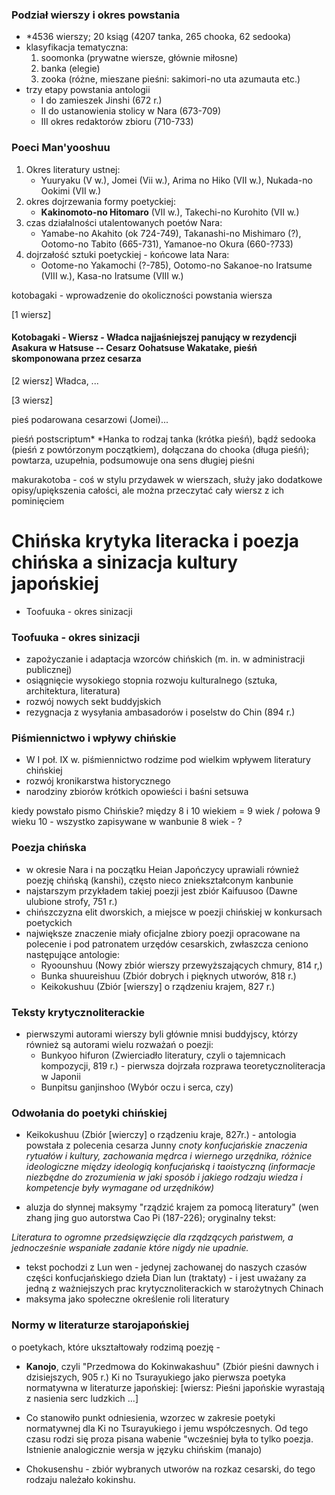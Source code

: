 
### Podział wierszy i okres powstania

- *4536 wierszy; 20 ksiąg (4207 tanka, 265 chooka, 62 sedooka)
- klasyfikacja tematyczna:
	1. soomonka (prywatne wiersze, głównie miłosne)
	2. banka (elegie)
	3. zooka (różne, mieszane pieśni:
		   sakimori-no uta
		   azumauta etc.)
- trzy etapy powstania antologii
	- I do zamieszek Jinshi (672 r.)
	- II do ustanowienia stolicy w Nara (673-709)
	- III okres redaktorów zbioru (710-733)




### Poeci Man'yooshuu

1. Okres literatury ustnej:
	- Yuuryaku (V w.), Jomei (Vii w.), Arima no Hiko (VII w.), Nukada-no Ookimi (VII w.)
2. okres dojrzewania formy poetyckiej:
	- **Kakinomoto-no Hitomaro** (VII w.), Takechi-no Kurohito (VII w.)
3. czas działalności utalentowanych poetów Nara:
	- Yamabe-no Akahito (ok 724-749), Takanashi-no Mishimaro (?), Ootomo-no Tabito (665-731), Yamanoe-no Okura (660-?733)
4. dojrzałość sztuki poetyckiej - końcowe lata Nara:
	- Ootome-no Yakamochi (?-785), Ootomo-no Sakanoe-no Iratsume (VIII w.), Kasa-no Iratsume (VIII w.)







kotobagaki - wprowadzenie do okoliczności powstania wiersza

[1 wiersz]
#### Kotobagaki - Wiersz - Władca najjaśniejszej panujący w rezydencji Asakura w Hatsuse -- Cesarz Oohatsuse Wakatake, pieśń skomponowana przez cesarza


[2 wiersz]
Władca, ...

[3 wiersz]

pieś podarowana cesarzowi (Jomei)...


pieśń postscriptum*
\*Hanka to rodzaj tanka (krótka pieśń), bądź sedooka (pieśń z powtórzonym początkiem), dołączana do chooka (długa pieśń); powtarza, uzupełnia, podsumowuje ona sens długiej pieśni


makurakotoba - coś w stylu przydawek w wierszach, służy jako dodatkowe opisy/upiększenia całości, ale można przeczytać cały wiersz z ich pominięciem



# Chińska krytyka literacka i poezja chińska a sinizacja kultury japońskiej


- Toofuuka - okres sinizacji


### Toofuuka - okres sinizacji

- zapożyczanie i adaptacja wzorców chińskich (m. in. w administracji publicznej)
- osiągnięcie wysokiego stopnia rozwoju kulturalnego (sztuka, architektura, literatura)
- rozwój nowych sekt buddyjskich
- rezygnacja z wysyłania ambasadorów i poselstw do Chin (894 r.)


### Piśmiennictwo i wpływy chińskie

- W I poł. IX w. piśmiennictwo rodzime pod wielkim wpływem literatury chińskiej
- rozwój kronikarstwa historycznego
- narodziny zbiorów krótkich opowieści i baśni setsuwa

kiedy powstało pismo Chińskie? między 8 i 10 wiekiem = 9 wiek / połowa 9 wieku
10 - wszystko zapisywane w wanbunie
8 wiek - ?



### Poezja chińska

- w okresie Nara i na początku Heian Japończycy uprawiali również poezję chińską (kanshi), często nieco zniekształconym kanbunie
- najstarszym przykładem takiej poezji jest zbiór Kaifuusoo (Dawne ulubione strofy, 751 r.)
- chińszczyzna elit dworskich, a miejsce w poezji chińskiej w konkursach poetyckich
- największe znaczenie miały oficjalne zbiory poezji opracowane na polecenie i pod patronatem urzędów cesarskich, zwłaszcza ceniono następujące antologie:
	- Ryoounshuu (Nowy zbiór wierszy przewyższających chmury, 814 r,)
	- Bunka shuureishuu (Zbiór dobrych i pięknych utworów, 818 r.)
	- Keikokushuu (Zbiór [wierszy] o rządzeniu krajem, 827 r.)


### Teksty krytycznoliterackie

- pierwszymi autorami wierszy byli głównie mnisi buddyjscy, którzy również są autorami wielu rozważań o poezji:
	- Bunkyoo hifuron (Zwierciadło literatury, czyli o tajemnicach kompozycji, 819 r.) - pierwsza dojrzała rozprawa teoretycznoliteracja w Japonii
	- Bunpitsu ganjinshoo (Wybór oczu i serca, czy)

### Odwołania do poetyki chińskiej

- Keikokushuu (Zbiór [wierczy] o rządzeniu kraje, 827r.) - antologia powstała z polecenia cesarza Junny
*cnoty konfucjańskie znaczenia rytuałów i kultury, zachowania mędrca i wiernego urzędnika, różnice ideologiczne między ideologią konfucjańską i taoistyczną (informacje niezbędne do zrozumienia w jaki sposób i jakiego rodzaju wiedza i kompetencje były wymagane od urzędników)*

- aluzja do słynnej maksymy "rządzić krajem za pomocą literatury" (wen zhang jing guo autorstwa Cao Pi (187-226); oryginalny tekst:

*Literatura to ogromne przedsięwzięcie dla rządzących państwem,
a jednocześnie wspaniałe zadanie które nigdy nie upadnie.*

- tekst pochodzi z Lun wen - jedynej zachowanej do naszych czasów części konfucjańskiego dzieła Dian lun (traktaty) - i jest uważany za jedną z ważniejszych prac krytycznoliterackich w starożytnych Chinach
- maksyma jako społeczne określenie roli literatury


### Normy w literaturze starojapońskiej
o poetykach, które ukształtowały rodzimą poezję -


- **Kanojo**, czyli "Przedmowa do Kokinwakashuu" (Zbiór pieśni dawnych i dzisiejszych, 905 r.) Ki no Tsurayukiego jako pierwsza poetyka normatywna w literaturze japońskiej:
[wiersz: Pieśni japońskie wyrastają z nasienia serc ludzkich ...]

- Co stanowiło punkt odniesienia, wzorzec w zakresie poetyki normatywnej dla Ki no Tsurayukiego i jemu współczesnych. Od tego czasu rodzi się proza pisana wabenie "wcześniej była to tylko poezja. Istnienie analogicznie wersja w języku chińskim (manajo)


- Chokusenshu - zbiór wybranych utworów na rozkaz cesarski, do tego rodzaju należało kokinshu.